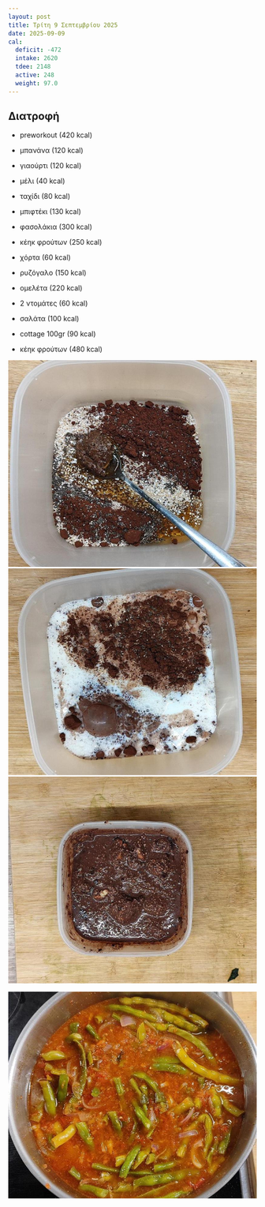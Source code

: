 ```yaml
---
layout: post
title: Τρίτη 9 Σεπτεμβρίου 2025
date: 2025-09-09
cal:
  deficit: -472
  intake: 2620
  tdee: 2148
  active: 248
  weight: 97.0
---
```

## Διατροφή

- preworkout (420 kcal)
- μπανάνα (120 kcal)
- γιαούρτι (120 kcal)
- μέλι (40 kcal)
- ταχίδι (80 kcal)
  

- μπιφτέκι (130 kcal)
- φασολάκια (300 kcal)
- κέηκ φρούτων (250 kcal)


- χόρτα (60 kcal)
- ρυζόγαλο (150 kcal)

- ομελέτα (220 kcal)
- 2 ντομάτες (60 kcal)
- σαλάτα (100 kcal)
- cottage 100gr (90 kcal)
- κέηκ φρούτων (480 kcal)




![pic](/pics/2025-09-09/pre-1.jpg)<br>
![pic](/pics/2025-09-09/pre-2.jpg)<br>
![pic](/pics/2025-09-09/pre-3.jpg)<br>

![pic](/pics/2025-09-09/fas.jpg)<br>
